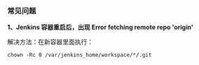 ### 常见问题

**1、Jenkins 容器重启后，出现 Error fetching remote repo 'origin'**

解决方法：在新容器里面执行：
```
chown -Rc 0 /var/jenkins_home/workspace/*/.git
```